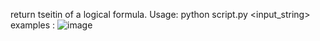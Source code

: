 return tseitin of a logical formula.
Usage: python script.py <input_string>
examples :
![image](https://github.com/Keydouu/tseitin/assets/63008369/929b38a3-c440-4021-961a-c78da6bdfc9c)

